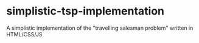 # simplistic-tsp-implementation
A simplistic implementation of the "travelling salesman problem" written in HTML/CSS/JS
